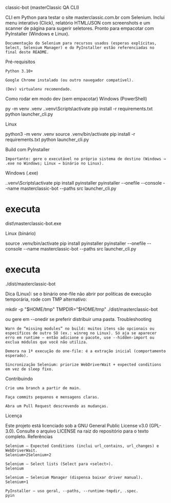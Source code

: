 classic-bot (masterClassic QA CLI)

CLI em Python para testar o site masterclassic.com.br com Selenium.
Inclui menu interativo (Click), relatório HTML/JSON com screenshots e um scanner de página para sugerir seletores.
Pronto para empacotar com PyInstaller (Windows e Linux).

    Documentação do Selenium para recursos usados (esperas explícitas, Select, Selenium Manager) e do PyInstaller estão referenciadas no final deste README.

Pré-requisitos

    Python 3.10+

    Google Chrome instalado (ou outro navegador compatível).

    (Dev) virtualenv recomendado.

Como rodar em modo dev (sem empacotar)
Windows (PowerShell)

py -m venv .venv
.\.venv\Scripts\activate
pip install -r requirements.txt
python launcher_cli.py

Linux

python3 -m venv .venv
source .venv/bin/activate
pip install -r requirements.txt
python launcher_cli.py

Build com PyInstaller

    Importante: gere o executável no próprio sistema de destino (Windows → .exe no Windows; Linux → binário no Linux).

Windows (.exe)

.\.venv\Scripts\activate
pip install pyinstaller
pyinstaller --onefile --console --name masterclassic-bot --paths src launcher_cli.py
# executa
dist\masterclassic-bot.exe

Linux (binário)

source .venv/bin/activate
pip install pyinstaller
pyinstaller --onefile --console --name masterclassic-bot --paths src launcher_cli.py
# executa
./dist/masterclassic-bot

Dica (Linux): se o binário one-file não abrir por políticas de execução temporária, rode com TMP alternativo:

mkdir -p "$HOME/tmp"
TMPDIR="$HOME/tmp" ./dist/masterclassic-bot

ou gere em --onedir se preferir distribuir uma pasta.
Troubleshooting

    Warn de “missing modules” no build: muitos itens são opcionais ou específicos de outro SO (ex.: winreg no Linux). Só aja se aparecer erro em runtime — então adicione o pacote, use --hidden-import ou exclua módulos que você não utiliza.

    Demora na 1ª execução do one-file: é a extração inicial (comportamento esperado).

    Sincronização Selenium: priorize WebDriverWait + expected conditions em vez de sleep fixo.

Contribuindo

    Crie uma branch a partir de main.

    Faça commits pequenos e mensagens claras.

    Abra um Pull Request descrevendo as mudanças.

Licença

Este projeto está licenciado sob a GNU General Public License v3.0 (GPL-3.0).
Consulte o arquivo LICENSE na raiz do repositório para o texto completo.
Referências

    Selenium – Expected Conditions (inclui url_contains, url_changes) e WebDriverWait.
    Selenium+2Selenium+2

    Selenium – Select lists (Select para <select>).
    Selenium

    Selenium – Selenium Manager (dispensa baixar driver manual).
    Selenium+1

    PyInstaller – uso geral, --paths, --runtime-tmpdir, .spec.
    pyin
